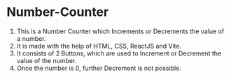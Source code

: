 # Number-Counter

1) This is a Number Counter which Increments or Decrements the value of a number.
2) It is made with the help of HTML, CSS, ReactJS and Vite.
3) It consists of 2 Buttons, which are used to Increment or Decrement the value of the number.
4) Once the number is 0, further Decrement is not possible.
